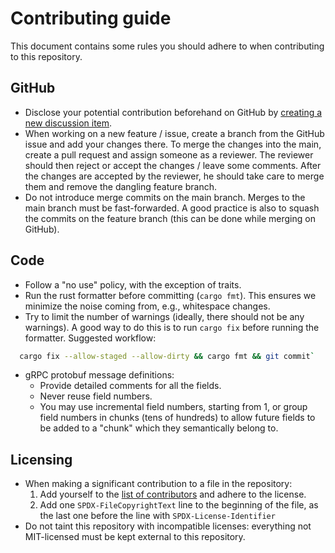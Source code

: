 # Contributing guide

This document contains some rules you should adhere to when contributing to this repository.

## GitHub

* Disclose your potential contribution beforehand on GitHub by [creating a new discussion item](https://github.com/edgeless-project/edgeless/discussions/new/choose).
* When working on a new feature / issue, create a branch from the GitHub issue
  and add your changes there. To merge the changes into the main, create a pull
  request and assign someone as a reviewer. The reviewer should then reject or
  accept the changes / leave some comments. After the changes are accepted by
  the reviewer, he should take care to merge them and remove the dangling
  feature branch.
* Do not introduce merge commits on the main branch. Merges to the main branch
  must be fast-forwarded. A good practice is also to squash the commits on the
  feature branch (this can be done while merging on GitHub).

## Code

* Follow a "no use" policy, with the exception of traits.
* Run the rust formatter before committing (`cargo fmt`). This ensures we
  minimize the noise coming from, e.g., whitespace changes.
* Try to limit the number of warnings (ideally, there should not be any
  warnings). A good way to do this is to run `cargo fix` before running the
  formatter. Suggested workflow:
```bash
  cargo fix --allow-staged --allow-dirty && cargo fmt && git commit`
```
* gRPC protobuf message definitions:
  * Provide detailed comments for all the fields.
  * Never reuse field numbers.
  * You may use incremental field numbers, starting from 1, or group field numbers in
    chunks (tens of hundreds) to allow future fields to be added to a "chunk" which they
    semantically belong to.

## Licensing

* When making a significant contribution to a file in the repository:
  1. Add yourself to the [list of contributors](CONTRIBUTORS.txt) and adhere to the license.
  2. Add one `SPDX-FileCopyrightText` line to the beginning of the file, as the last
     one before the line with `SPDX-License-Identifier`
* Do not taint this repository with incompatible licenses: everything not MIT-licensed
  must be kept external to this repository.

